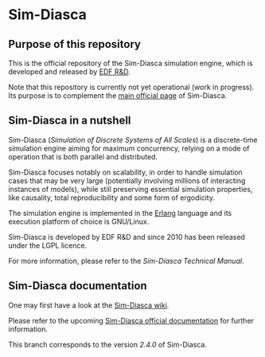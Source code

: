 # Sim-Diasca

## Purpose of this repository

This is the official repository of the Sim-Diasca simulation engine, which is developed and released by [EDF R&D](https://www.edf.fr/en/the-edf-group/inventing-the-future-of-energy/r-d-global-expertise).

Note that this repository is currently not yet operational (work in progress). Its purpose is to complement the [main official page](https://www.edf.fr/en/the-edf-group/inventing-the-future-of-energy/r-d-global-expertise/our-offers/simulation-softwares/sim-diasca) of Sim-Diasca.


## Sim-Diasca in a nutshell

Sim-Diasca (*Simulation of Discrete Systems of All Scales*) is a discrete-time simulation engine aiming for maximum concurrency, relying on a mode of operation that is both parallel and distributed.

Sim-Diasca focuses notably on scalability, in order to handle simulation cases that may be very large (potentially involving millions of interacting instances of models), while still preserving essential simulation properties, like causality, total reproducibility and some form of ergodicity.

The simulation engine is implemented in the [Erlang](http://erlang.org) language and its execution platform of choice is GNU/Linux.

Sim-Diasca is developed by EDF R&D and since 2010 has been released under the LGPL licence.

For more information, please refer to the *Sim-Diasca Technical Manual*.

<!--
Until the various elements are available online, please [contact us](https://www.edf.fr/en/the-edf-group/world-s-largest-power-company/activities/research-and-development/scientific-communities/simulation-softwares?logiciel=10832) for an archived copy of the last stable version and its related documentation. -->


## Sim-Diasca documentation

One may first have a look at the [Sim-Diasca wiki](https://github.com/Olivier-Boudeville-EDF/Sim-Diasca/wiki).

Please refer to the upcoming [Sim-Diasca official documentation](http://olivier-boudeville-edf.github.io/Sim-Diasca/) for further information.


This branch corresponds to the version *2.4.0* of Sim-Diasca.
